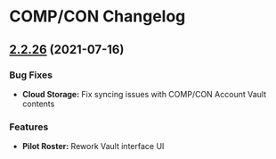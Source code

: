 # COMP/CON Changelog

## [2.2.26](https://github.com/massif-press/compcon/compare/2.2.25...v2.2.26) (2021-07-16)

### Bug Fixes

* **Cloud Storage:** Fix syncing issues with COMP/CON Account Vault contents


### Features

* **Pilot Roster:** Rework Vault interface UI
